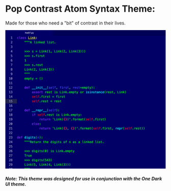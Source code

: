 # Pop Contrast Atom Syntax Theme:

Made for those who need a "bit" of contrast in their lives.

![](./example.png?raw=true "Optional Title")

##### Note: This theme was designed for use in conjunction with the One Dark UI theme.
